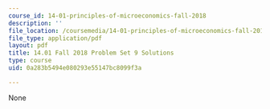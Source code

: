 ```yaml
---
course_id: 14-01-principles-of-microeconomics-fall-2018
description: ''
file_location: /coursemedia/14-01-principles-of-microeconomics-fall-2018/0a283b5494e080293e55147bc8099f3a_MIT14_01F18_pset9sol.pdf
file_type: application/pdf
layout: pdf
title: 14.01 Fall 2018 Problem Set 9 Solutions
type: course
uid: 0a283b5494e080293e55147bc8099f3a

---
```

None